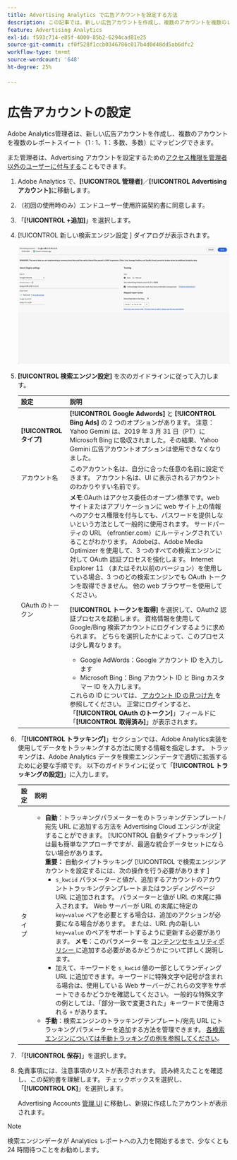 ```yaml
---
title: Advertising Analytics で広告アカウントを設定する方法
description: この記事では、新しい広告アカウントを作成し、複数のアカウントを複数のレポートスイートにマッピングする方法について説明します。
feature: Advertising Analytics
exl-id: f593c714-e85f-4000-85b2-6294cad81e25
source-git-commit: cf0f528f1ccb0346786c017b4d0d48dd5ab6dfc2
workflow-type: tm+mt
source-wordcount: '648'
ht-degree: 25%

---
```


# 広告アカウントの設定

Adobe Analytics管理者は、新しい広告アカウントを作成し、複数のアカウントを複数のレポートスイート（1 : 1、1：多数、多数）にマッピングできます。

また管理者は、Advertising アカウントを設定するための[アクセス権限を管理者以外のユーザーに付与する](/help/integrate/c-advertising-analytics/overview.md#section_FCC58EB635954A32990D4E67B52B4369)こともできます。

<!--
![](assets/aa_accounts.png)
-->

1. Adobe Analytics で、**[!UICONTROL 管理者]**／**[!UICONTROL Advertising アカウント]**&#x200B;に移動します。
1. （初回の使用時のみ）エンドユーザー使用許諾契約書に同意します。
1. 「**[!UICONTROL +追加]**」を選択します。
1. [!UICONTROL  新しい検索エンジン設定 ] ダイアログが表示されます。

   ![](assets/aa-new-se-account.png)

1. **[!UICONTROL 検索エンジン設定]** を次のガイドラインに従って入力します。

   | 設定 | 説明 |
   | --- | --- |
   | **[!UICONTROL タイプ]** | **[!UICONTROL Google Adwords]** と **[!UICONTROL Bing Ads]** の 2 つのオプションがあります。  注意：Yahoo Gemini は、2019 年 3 月 31 日（PT）に Microsoft Bing に吸収されました。その結果、Yahoo Gemini 広告アカウントオプションは使用できなくなりました。 |
   | アカウント名 | このアカウント名は、自分に合った任意の名前に設定できます。  アカウント名は、UI に表示されるアカウントのわかりやすい名前です。 |
   | OAuth のトークン | **メモ**:OAuth はアクセス委任のオープン標準です。web サイトまたはアプリケーションに web サイト上の情報へのアクセス権限を付与しても、パスワードを提供しないという方法として一般的に使用されます。 サードパーティの URL （efrontier.com）にルーティングされていることがわかります。 Adobeは、Adobe Media Optimizer を使用して、3 つのすべての検索エンジンに対して OAuth 認証プロセスを強化します。 Internet Explorer 11 （またはそれ以前のバージョン）を使用している場合、3 つのどの検索エンジンでも OAuth トークンを取得できません。 他の web ブラウザーを使用してください。<p>**[!UICONTROL トークンを取得]** を選択して、OAuth2 認証プロセスを起動します。 資格情報を使用してGoogle/Bing 検索アカウントにログインするように求められます。 どちらを選択したかによって、このプロセスは少し異なります。 <ul><li>Google AdWords：Google アカウント ID を入力します</li><li>Microsoft Bing：Bing アカウント ID と Bing カスタマー ID を入力します。</li></ul>これらの ID については、[ アカウント ID の見つけ方 ](/help/integrate/c-advertising-analytics/c-adanalytics-workflow/aa-locate-account-id.md) を参照してください。 正常にログインすると、「**[!UICONTROL OAuth のトークン]**」フィールドに「**[!UICONTROL 取得済み]**」が表示されます。 |

1. 「**[!UICONTROL トラッキング]**」セクションでは、Adobe Analytics実装を使用してデータをトラッキングする方法に関する情報を指定します。 トラッキングは、Adobe Analytics データを検索エンジンデータで適切に拡張するために必要な手順です。
以下のガイドラインに従って「**[!UICONTROL トラッキングの設定]**」に入力します。

   | 設定 | 説明 |
   | --- | --- |
   | タイプ | <ul><li>**自動**：トラッキングパラメーターをのトラッキングテンプレート/宛先 URL に追加する方法を Advertising Cloud エンジンが決定することができます。 [!UICONTROL  自動タイプトラッキング ] は最も簡単なアプローチですが、最適な統合データセットにならない場合があります。<br>**重要：** 自動タイプトラッキング [!UICONTROL  で検索エンジンアカウントを設定するには、次の操作を行う必要があります ]<ul><li>`s_kwcid` パラメーターと値が、追加するアカウントのアカウントトラッキングテンプレートまたはランディングページ URL に追加されます。 パラメーターと値が URL の末尾に挿入されます。 Web サーバーが URL の末尾に特定の `key=value` ペアを必要とする場合は、追加のアクションが必要になる場合があります。 または、URL 内の新しい `key=value` のペアをサポートするように更新する必要があります。 **メモ**：このパラメーターを [ コンテンツセキュリティポリシー ](https://experienceleague.adobe.com/en/docs/id-service/using/reference/csp) に追加する必要があるかどうかについて詳しく説明します。</li><li>加えて、キーワードを `s_kwcid` 値の一部としてランディング URL に追加できます。キーワードに特殊文字や記号が含まれる場合は、使用している Web サーバーがこれらの文字をサポートできるかどうかを確認してください。 一般的な特殊文字の例としては、「部分一致で変更された」キーワードで使用される `+` があります。</li></ul></li><li>**手動**：検索エンジンのトラッキングテンプレート/宛先 URL にトラッキングパラメーターを追加する方法を管理できます。 [各検索エンジンについては手動トラッキングの例を参照してください](/help/integrate/c-advertising-analytics/c-adanalytics-workflow/aa-manual-vs-automatic-tracking.md)。</li></ul> |

1. 「**[!UICONTROL 保存]**」を選択します。
1. 免責事項には、注意事項のリストが表示されます。 読み終えたことを確認し、この契約書を理解します。 チェックボックスを選択し、「**[!UICONTROL OK]**」を選択します。

   Advertising Accounts [管理 UI](/help/integrate/c-advertising-analytics/c-adanalytics-workflow/aa-manage-ad-accounts.md) に移動し、新規に作成したアカウントが表示されます。

>[!NOTE]
>
>検索エンジンデータが Analytics レポートへの入力を開始するまで、少なくとも 24 時間待つことをお勧めします。
